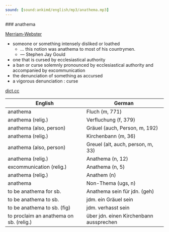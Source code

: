 ```yaml
---
sound: [sound:ankimd/english/mp3/anathema.mp3]
---
```


\### anathema

[Merriam-Webster](https://www.merriam-webster.com/dictionary/anathema)

- someone or something intensely disliked or loathed
    - … this notion was anathema to most of his countrymen.
    - — Stephen Jay Gould
- one that is cursed by ecclesiastical authority
- a ban or curse solemnly pronounced by ecclesiastical authority and accompanied by excommunication
- the denunciation of something as accursed
- a vigorous denunciation : curse

[dict.cc](https://www.dict.cc/anathema)

| English        | German       |
| -------------- | ------------ |
| anathema | Fluch (m, 771) |
| anathema (relig.) | Verfluchung (f, 379) |
| anathema (also, person) | Gräuel (auch, Person, m, 192) |
| anathema (relig.) | Kirchenbann (m, 36) |
| anathema (also, person) | Greuel (alt, auch, person, m, 33) |
| anathema (relig.) | Anathema (n, 12) |
| excommunication (relig.) | Anathema (n, 5) |
| anathema (relig.) | Anathem (n) |
| anathema | Non-Thema (ugs, n) |
| to be anathema for sb. | Anathema sein für jdn. (geh) |
| to be anathema to sb. | jdm. ein Gräuel sein |
| to be anathema to sb. (fig) | jdm. verhasst sein |
| to proclaim an anathema on sb. (relig.) | über jdn. einen Kirchenbann aussprechen |
